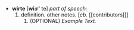 + **wirte** \[**wi:r'** te\] _part of speech:_
	1. definition. other notes. \[_cb._ [[contributors]]\]
		1. (OPTIONAL) _Example Text._